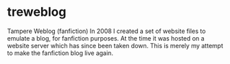 # treweblog
Tampere Weblog (fanfiction)
In 2008 I created a set of website files to emulate a blog, for fanfiction purposes. At the time it was hosted on a website server which has since been taken down. This is merely my attempt to make the fanfiction blog live again.
